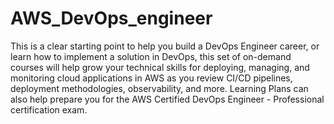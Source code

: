 # AWS_DevOps_engineer
This is a clear starting point to help you build a DevOps Engineer career, or learn how to implement a solution in DevOps, this set of on-demand courses will help grow your technical skills for deploying, managing, and monitoring cloud applications in AWS as you review CI/CD pipelines, deployment methodologies, observability, and more. Learning Plans can also help prepare you for the AWS Certified DevOps Engineer - Professional certification exam.

